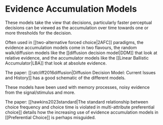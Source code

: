 # Evidence Accumulation Models

These models take the view that decisions, particularly faster perceptual decisions can be viewed as the accumulation over time towards one or more thresholds for the decision.

Often used in [[two-alternative forced choice|2AFC]] paradigms, the evidence accumulation models come in two flavours, the random walk/diffusion models like the [[diffusion decision model|DDM]] that look at relative evidence, and the accumulator models like the [[Linear Ballistic Accumulator|LBA]] that look at absolute evidence.

The paper: [[ratcliff2016diffusion|Diffusion Decision Model: Current Issues and History]] has a good schematic of the different models.

These models have been used with memory processes, noisy evidence from the signal/stimulus and more.

The paper: [[hawkins2023standard|The standard relationship between choice frequency and choice time is violated in multi-attribute preferential choice]] details how the increasing use of evidence accumulation models in [[Preferential Choice]] is perhaps misguided.